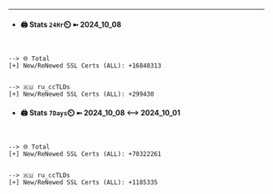 

---
- #### 🖨️ **Stats** `24Hr`⏲️ ➼ 2024_10_08
```console


--> 🌐 Total
[+] New/ReNewed SSL Certs (ALL): +16848313


--> 🇷🇺 ru_ccTLDs
[+] New/ReNewed SSL Certs (ALL): +299430

```

- #### 🖨️ **Stats** `7Days`⏲️ ➼ 2024_10_08 <--> 2024_10_01
```console


--> 🌐 Total
[+] New/ReNewed SSL Certs (ALL): +70322261


--> 🇷🇺 ru_ccTLDs
[+] New/ReNewed SSL Certs (ALL): +1185335

```

